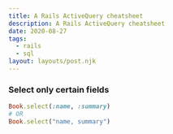 ```yaml
---
title: A Rails ActiveQuery cheatsheet
description: A Rails ActiveQuery cheatsheet
date: 2020-08-27
tags:
  - rails
  - sql
layout: layouts/post.njk
---
```


### Select only certain fields
```ruby
Book.select(:name, :summary)
# OR
Book.select("name, summary")
```